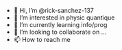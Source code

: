 - 👋 Hi, I’m @rick-sanchez-137
- 👀 I’m interested in physic quantique
- 🌱 I’m currently learning info/prog
- 💞️ I’m looking to collaborate on ...
- 📫 How to reach me 

<!---
rick-sanchez-137/rick-sanchez-137 is a ✨ special ✨ repository because its `README.md` (this file) appears on your GitHub profile.
You can click the Preview link to take a look at your changes.
--->
